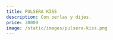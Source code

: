 ```yaml
---
title: PULSERA KISS
description: Con perlas y dijes.
price: 30000
image: /static/images/pulsera-kiss.png
---
```

